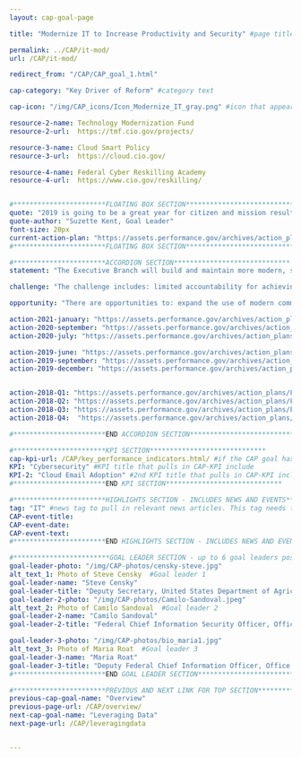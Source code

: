 ```yaml
---
layout: cap-goal-page

title: "Modernize IT to Increase Productivity and Security" #page title

permalink: ../CAP/it-mod/
url: /CAP/it-mod/

redirect_from: "/CAP/CAP_goal_1.html"

cap-category: "Key Driver of Reform" #category text

cap-icon: "/img/CAP_icons/Icon_Modernize_IT_gray.png" #icon that appears next to title

resource-2-name: Technology Modernization Fund
resource-2-url:  https://tmf.cio.gov/projects/

resource-3-name: Cloud Smart Policy
resource-3-url:  https://cloud.cio.gov/

resource-4-name: Federal Cyber Reskilling Academy
resource-4-url:  https://www.cio.gov/reskilling/


#***********************FLOATING BOX SECTION*****************************
quote: "2019 is going to be a great year for citizen and mission results delivered through enabling technology advances." #appears in the gray text box
quote-author: "Suzette Kent, Goal Leader"
font-size: 20px
current-action-plan: "https://assets.performance.gov/archives/action_plans/jan_2021_IT_Modernization.pdf"
#***********************FLOATING BOX SECTION*****************************

#***********************ACCORDION SECTION*****************************
statement: "The Executive Branch will build and maintain more modern, secure, and resilient information technology (IT) to enhance mission delivery and productivity – driving value by increasing efficiencies of Government IT spending while potentially reducing costs, increasing efficiencies, and enhancing citizen engagement and satisfaction with the services we provide." #first accordion text

challenge: "The challenge includes: limited accountability for achieving enterprise-wide outcomes that enhance IT service effectiveness and reduce cybersecurity risks; slow adoption of cutting edge commercial technologies due to onerous acquisition and authorization processes; and federal agencies employ patchwork network architectures and rely on legacy systems that are costly and difficult to secure and upgrade." #second accordion text

opportunity: "There are opportunities to: expand the use of modern commercial technologies that are effective, economical, and secure; reduce the impact of cybersecurity risks by safeguarding IT systems, sensitive data, and networks; leverage common solutions and innovative practices to improve efficiency, increase security, and ultimately meet citizens’ needs." #third accordion text

action-2021-january: "https://assets.performance.gov/archives/action_plans/jan_2021_IT_Modernization.pdf"
action-2020-september: "https://assets.performance.gov/archives/action_plans/september_2020_IT_Modernization.pdf"
action-2020-july: "https://assets.performance.gov/archives/action_plans/july_2020_IT_Modernization.pdf"

action-2019-june: "https://assets.performance.gov/archives/action_plans/june_2019_IT_Modernization.pdf"
action-2019-september: "https://assets.performance.gov/archives/action_plans/sept_2019_IT_Modernization.pdf"
action-2019-december: "https://assets.performance.gov/archives/action_plans/dec_2019_IT_Modernization.pdf"


action-2018-Q1: "https://assets.performance.gov/archives/action_plans/FY2018_Q1_IT_Modernization.pdf"
action-2018-Q2: "https://assets.performance.gov/archives/action_plans/FY2018_Q2_IT_Modernization.pdf"
action-2018-Q3: "https://assets.performance.gov/archives/action_plans/FY2018_Q3_IT_Modernization.pdf"
action-2018-Q4:  "https://assets.performance.gov/archives/action_plans/FY2018_Q4_IT_Modernization.pdf"

#***********************END ACCORDION SECTION*****************************

#***********************KPI SECTION*****************************
cap-kpi-url: /CAP/key_performance_indicators.html/ #if the CAP goal has a KPI, it will appear as a button under the title. The button links to the Tableau dashboard
KPI: "Cybersecurity" #KPI title that pulls in CAP-KPI include
KPI-2: "Cloud Email Adoption" #2nd KPI title that pulls in CAP-KPI include
#***********************END KPI SECTION*****************************

#***********************HIGHLIGHTS SECTION - INCLUDES NEWS AND EVENTS*****************************
tag: "IT" #news tag to pull in relevant news articles. This tag needs to be included in the "post" front matter
CAP-event-title:
CAP-event-date:
CAP-event-text:
#***********************END HIGHLIGHTS SECTION - INCLUDES NEWS AND EVENTS*****************************

#************************GOAL LEADER SECTION - up to 6 goal leaders possible by creating up to 6 sections below***************************
goal-leader-photo: "/img/CAP-photos/censky-steve.jpg"
alt_text_1: Photo of Steve Censky  #Goal leader 1
goal-leader-name: "Steve Censky"
goal-leader-title: "Deputy Secretary, United States Department of Agriculture"
goal-leader-2-photo: "/img/CAP-photos/Camilo-Sandoval.jpeg"
alt_text_2: Photo of Camilo Sandoval  #Goal leader 2
goal-leader-2-name: "Camilo Sandoval"
goal-leader-2-title: "Federal Chief Information Security Officer, Office of Management and Budget"

goal-leader-3-photo: "/img/CAP-photos/bio_maria1.jpg"
alt_text_3: Photo of Maria Roat  #Goal leader 3
goal-leader-3-name: "Maria Roat"
goal-leader-3-title: "Deputy Federal Chief Information Officer, Office of Management and Budget"
#***********************END GOAL LEADER SECTION*****************************8

#***********************PREVIOUS AND NEXT LINK FOR TOP SECTION*****************************8
previous-cap-goal-name: "Overview"
previous-page-url: /CAP/overview/
next-cap-goal-name: "Leveraging Data"
next-page-url: /CAP/leveragingdata


---  
```

